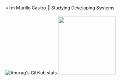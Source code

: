 ⭐I m Murillo Castro
🎯 Studying Developing Systems



![Anurag's GitHub stats](https://github-readme-stats.vercel.app/api?username=Muca5&theme=onedark&show_icons=true)  <img height="180em" src="https://github-readme-stats.vercel.app/api/top-langs/?username=Gabriel-Anjoss&layout=compact&langs_count=16&theme=onedark"/>




